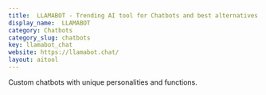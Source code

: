 ```yaml
---
title:  LLAMABOT - Trending AI tool for Chatbots and best alternatives
display_name:  LLAMABOT
category: Chatbots
category_slug: chatbots
key: llamabot_chat
website: https://llamabot.chat/
layout: aitool
---
```


Custom chatbots with unique personalities and functions.
